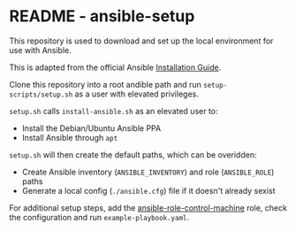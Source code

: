 # README - ansible-setup

This repository is used to download and set up the local environment for use
with Ansible.

This is adapted from the official Ansible [Installation Guide](https://docs.ansible.com/ansible/latest/installation_guide/intro_installation.html).

Clone this repository into a root andible path and run `setup-scripts/setup.sh` as a user with elevated privileges.

`setup.sh` calls `install-ansible.sh` as an elevated user to:

* Install the Debian/Ubuntu Ansible PPA
* Install Ansible through `apt`

`setup.sh` will then create the default paths, which can be overidden:

* Create Ansible inventory (`ANSIBLE_INVENTORY`) and role (`ANSIBLE_ROLE`) paths
* Generate a local config (`./ansible.cfg`) file if it doesn't already sexist

For additional setup steps, add the [ansible-role-control-machine](https://github.com/mfallone/ansible-role-control-machine) role, check the configuration and run `example-playbook.yaml`.
